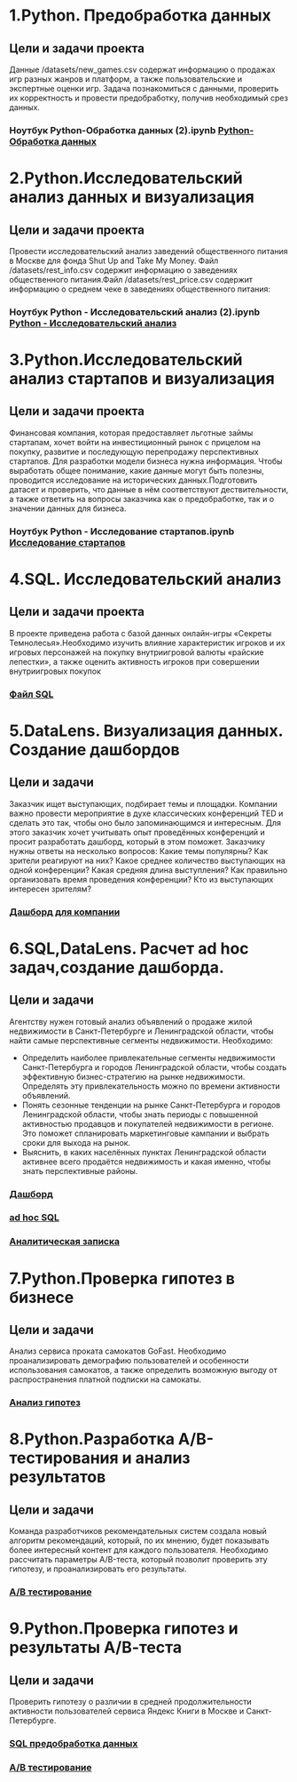 # 1.Python. Предобработка данных
## Цели и задачи проекта
Данные /datasets/new_games.csv содержат информацию о продажах игр разных жанров и платформ, а также пользовательские и экспертные оценки игр. Задача познакомиться с данными, проверить их корректность и провести предобработку, получив необходимый срез данных.
### Ноутбук Python-Обработка данных (2).ipynb [Python-Обработка данных](https://github.com/Anastasiya6746/Practicum_projects/blob/main/Python-Обработка%20данных%20(2).ipynb)

# 2.Python.Исследовательский анализ данных и визуализация
## Цели и задачи проекта
Провести исследовательский анализ заведений общественного питания в Москве для фонда Shut Up and Take My Money.
Файл /datasets/rest_info.csv содержит информацию о заведениях общественного питания.Файл /datasets/rest_price.csv содержит информацию о среднем чеке в заведениях общественного питания:
### Ноутбук Python - Исследовательский анализ  (2).ipynb [Python - Исследовательский анализ](https://github.com/Anastasiya6746/Practicum_projects/blob/main/Python%20-%20Исследовательский%20анализ%20%20(2)%20(1).ipynb)


# 3.Python.Исследовательский анализ стартапов и визуализация
## Цели и задачи проекта
Финансовая компания, которая предоставляет льготные займы стартапам, хочет войти на инвестиционный рынок с прицелом на покупку, развитие и последующую перепродажу перспективных стартапов. Для разработки модели бизнеса нужна информация. Чтобы выработать общее понимание, какие данные могут быть полезны, проводится исследование на исторических данных.Подготовить датасет и проверить, что данные в нём соответствуют дествительности, а также ответить на вопросы заказчика как о предобработке, так и о значении данных для бизнеса.
### Ноутбук Python - Исследование стартапов.ipynb [Исследование стартапов](https://github.com/Anastasiya6746/Practicum_projects/blob/main/Python%20-Исследование%20стартапов.ipynb)

# 4.SQL. Исследовательский анализ
## Цели и задачи проекта
В проекте приведена работа с базой данных онлайн-игры «Секреты Темнолесья».Необходимо изучить влияние характеристик игроков и их игровых персонажей 
на покупку внутриигровой валюты «райские лепестки», а также оценить активность игроков при совершении внутриигровых покупок
### [Файл SQL](https://github.com/Anastasiya6746/Practicum_projects/blob/main/Анализ%20игры.sql)


# 5.DataLens. Визуализация данных. Создание дашбордов
## Цели и задачи
Заказчик ищет выступающих, подбирает темы и площадки. Компании важно провести мероприятие в духе классических конференций TED и сделать это так, чтобы оно было запоминающимся и интересным. Для этого заказчик хочет учитывать опыт проведённых конференций и просит разработать дашборд, который в этом поможет.
Заказчику нужны ответы на несколько вопросов:
Какие темы популярны? Как зрители реагируют на них?
Какое среднее количество выступающих на одной конференции?
Какая средняя длина выступления? Как правильно организовать время проведения конференции?
Кто из выступающих интересен зрителям?
### [Дашборд для компании](https://datalens.yandex/ses3nvk3x900e)


# 6.SQL,DataLens. Расчет ad hoc задач,создание дашборда.
## Цели и задачи
Агентству нужен готовый анализ объявлений о продаже жилой недвижимости в Санкт-Петербурге и Ленинградской области, чтобы найти самые перспективные сегменты недвижимости. Необходимо:
- Определить наиболее привлекательные сегменты недвижимости Санкт-Петербурга и городов Ленинградской области, чтобы создать эффективную бизнес-стратегию на рынке недвижимости. Определять эту привлекательность можно по времени активности объявлений.
- Понять сезонные тенденции на рынке Санкт-Петербурга и городов Ленинградской области, чтобы знать периоды с повышенной активностью продавцов и покупателей недвижимости в регионе. Это поможет спланировать маркетинговые кампании и выбрать сроки для выхода на рынок.
- Выяснить, в каких населённых пунктах Ленинградской области активнее всего продаётся недвижимость и какая именно, чтобы знать перспективные районы.

### [Дашборд](https://datalens.yandex/h65fbxbv7wye3) 
### [ad hoc SQL](https://github.com/Anastasiya6746/Practicum_projects/blob/main/Анализ%20недвижимости/Анализ%20для%20агенства%20недвижимости.sql)
### [Аналитическая записка](https://github.com/Anastasiya6746/Practicum_projects/blob/main/Анализ%20недвижимости/Аналитическая%20записка%20анализ%20недвижимости.docx)


# 7.Python.Проверка гипотез в бизнесе
## Цели и задачи
Анализ сервиса проката самокатов GoFast. Необходимо проанализировать демографию пользователей и особенности использования самокатов, а также определить возможную выгоду от распространения платной подписки на самокаты.
### [Анализ гипотез](https://github.com/Anastasiya6746/Practicum_projects/blob/main/проверка%20гипотез.ipynb)


# 8.Python.Разработка A/B-тестирования и анализ результатов
## Цели и задачи
Команда разработчиков рекомендательных систем создала новый алгоритм рекомендаций, который, по их мнению, будет показывать более интересный контент для каждого пользователя. Необходимо рассчитать параметры A/B-теста, который позволит проверить эту гипотезу, и проанализировать его результаты.
### [А/В тестирование](https://github.com/Anastasiya6746/Practicum_projects/blob/main/А%20В%20тестирование%201.ipynb)


# 9.Python.Проверка гипотез и результаты А/В-теста
## Цели и задачи
Проверить гипотезу о различии в средней продолжительности активности пользователей сервиса Яндекс Книги в Москве и Санкт-Петербурге.
### [SQL предобработка данных](https://github.com/Anastasiya6746/Practicum_projects/blob/main/A%20B%20тестирование%20в%20Python%20обработка%20данных%20sql/sql%20предобработка%20данных%20для%20ав%20тестирования)
### [А/В тестирование](https://github.com/Anastasiya6746/Practicum_projects/blob/main/A%20B%20тестирование%20в%20Python%20обработка%20данных%20sql/ав%20тестирование%20%20и%20анализ%20(1).ipynb)
